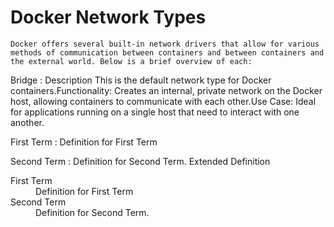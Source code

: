 # Docker Network Types

    Docker offers several built-in network drivers that allow for various methods of communication between containers and between containers and the external world. Below is a brief overview of each:

Bridge 
: Description This is the default network type for Docker containers.Functionality: Creates an internal, private network on the Docker host, allowing containers to communicate with each other.Use Case: Ideal for applications running on a single host that need to interact with one another.

First Term
: Definition for First Term

Second Term
: Definition for Second Term.
Extended Definition
<dl>
  <dt>First Term</dt>
  <dd>Definition for First Term</dd>
  <dt>Second Term</dt>
  <dd>Definition for Second Term.</dd>
</dl>